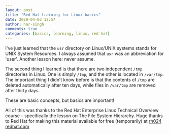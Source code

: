 ```yaml
---
layout: post
title: "Red Hat training for Linux basics"
date: 2020-04-03 12:57
author: har-singh
comments: true
categories: [basics, learning, linux, red hat]
---
```


I've just learned that the `usr` directory on Linux/UNIX systems stands for UNIX System Resources. I always assumed that `usr` was an abbreviation for 'user'. Another lesson here: never assume.

The second thing I learned is that there are two independent `/tmp` directories in Linux. One is simply `/tmp`, and the other is located in `/var/tmp`. The important thing I didn’t know before is that the contents of `/tmp` are deleted automatically after ten days, while files in `/var/tmp` are removed after thirty days.

These are basic concepts, but basics are important!

All of this was thanks to the Red Hat Enterprise Linux Technical Overview course – specifically the lesson on The File System Hierarchy. Huge thanks to Red Hat for making this material available for free (temporarily) at [rh024 redhat.com](https://www.redhat.com/en/services/training/rh024-red-hat-linux-technical-overview)
